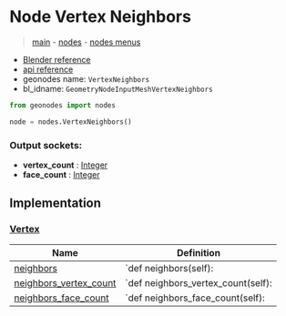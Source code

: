 # Node Vertex Neighbors

> [main](../structure.md) - [nodes](nodes.md) - [nodes menus](nodes_menus.md)

- [Blender reference](https://docs.blender.org/manual/en/latest/modeling/geometry_nodes/mesh/vertex_neighbors.html)
- [api reference](https://docs.blender.org/api/current/bpy.types.GeometryNodeInputMeshVertexNeighbors.html)
- geonodes name: `VertexNeighbors`
- bl_idname: `GeometryNodeInputMeshVertexNeighbors`

```python
from geonodes import nodes

node = nodes.VertexNeighbors()
```

### Output sockets:

- **vertex_count** : [Integer](Integer.md)
- **face_count** : [Integer](Integer.md)

## Implementation

### [Vertex](Vertex.md)

| Name | Definition |
|------|------------|
 | [neighbors](Vertex.md#neighbors-property) | `def neighbors(self): |
 | [neighbors_vertex_count](Vertex.md#neighbors_vertex_count-property) | `def neighbors_vertex_count(self): |
 | [neighbors_face_count](Vertex.md#neighbors_face_count-property) | `def neighbors_face_count(self): |

